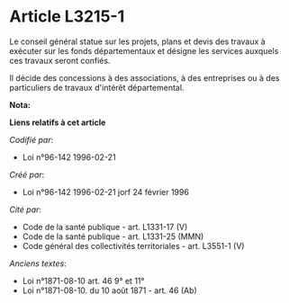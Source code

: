 # Article L3215-1

Le conseil général statue sur les projets, plans et devis des travaux à exécuter sur les fonds départementaux et désigne les
services auxquels ces travaux seront confiés.

Il décide des concessions à des associations, à des entreprises ou à des particuliers de travaux d'intérêt départemental.

**Nota:**



**Liens relatifs à cet article**

_Codifié par_:

  - Loi n°96-142 1996-02-21

_Créé par_:

  - Loi n°96-142 1996-02-21 jorf 24 février 1996

_Cité par_:

  - Code de la santé publique - art. L1331-17 (V)
  - Code de la santé publique - art. L1331-25 (MMN)
  - Code général des collectivités territoriales - art. L3551-1 (V)

_Anciens textes_:

  - Loi n°1871-08-10 art. 46 9° et 11°
  - Loi n°1871-08-10. du 10 août 1871 - art. 46 (Ab)
